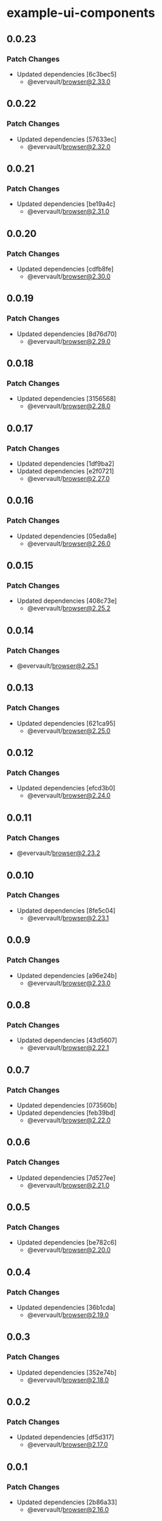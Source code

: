 # example-ui-components

## 0.0.23

### Patch Changes

- Updated dependencies [6c3bec5]
  - @evervault/browser@2.33.0

## 0.0.22

### Patch Changes

- Updated dependencies [57633ec]
  - @evervault/browser@2.32.0

## 0.0.21

### Patch Changes

- Updated dependencies [be19a4c]
  - @evervault/browser@2.31.0

## 0.0.20

### Patch Changes

- Updated dependencies [cdfb8fe]
  - @evervault/browser@2.30.0

## 0.0.19

### Patch Changes

- Updated dependencies [8d76d70]
  - @evervault/browser@2.29.0

## 0.0.18

### Patch Changes

- Updated dependencies [3156568]
  - @evervault/browser@2.28.0

## 0.0.17

### Patch Changes

- Updated dependencies [1df9ba2]
- Updated dependencies [e2f0721]
  - @evervault/browser@2.27.0

## 0.0.16

### Patch Changes

- Updated dependencies [05eda8e]
  - @evervault/browser@2.26.0

## 0.0.15

### Patch Changes

- Updated dependencies [408c73e]
  - @evervault/browser@2.25.2

## 0.0.14

### Patch Changes

- @evervault/browser@2.25.1

## 0.0.13

### Patch Changes

- Updated dependencies [621ca95]
  - @evervault/browser@2.25.0

## 0.0.12

### Patch Changes

- Updated dependencies [efcd3b0]
  - @evervault/browser@2.24.0

## 0.0.11

### Patch Changes

- @evervault/browser@2.23.2

## 0.0.10

### Patch Changes

- Updated dependencies [8fe5c04]
  - @evervault/browser@2.23.1

## 0.0.9

### Patch Changes

- Updated dependencies [a96e24b]
  - @evervault/browser@2.23.0

## 0.0.8

### Patch Changes

- Updated dependencies [43d5607]
  - @evervault/browser@2.22.1

## 0.0.7

### Patch Changes

- Updated dependencies [073560b]
- Updated dependencies [feb39bd]
  - @evervault/browser@2.22.0

## 0.0.6

### Patch Changes

- Updated dependencies [7d527ee]
  - @evervault/browser@2.21.0

## 0.0.5

### Patch Changes

- Updated dependencies [be782c6]
  - @evervault/browser@2.20.0

## 0.0.4

### Patch Changes

- Updated dependencies [36b1cda]
  - @evervault/browser@2.19.0

## 0.0.3

### Patch Changes

- Updated dependencies [352e74b]
  - @evervault/browser@2.18.0

## 0.0.2

### Patch Changes

- Updated dependencies [df5d317]
  - @evervault/browser@2.17.0

## 0.0.1

### Patch Changes

- Updated dependencies [2b86a33]
  - @evervault/browser@2.16.0
